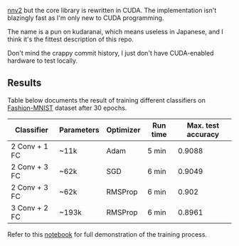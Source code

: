 [nnv2](https://github.com/ceilight/nnv2) but the core library is rewritten in
CUDA. The implementation isn't blazingly fast as I'm only new to CUDA
programming.

The name is a pun on kudaranai, which means useless in Japanese, and I think
it's the fittest description of this repo.

Don't mind the crappy commit history, I just don't have CUDA-enabled hardware
to test locally.

## Results

Table below documents the result of training different classifiers on
[Fashion-MNIST](https://github.com/zalandoresearch/fashion-mnist) dataset after
30 epochs.

| Classifier | Parameters | Optimizer | Run time | Max. test accuracy |
| --- | --- | --- | --- | --- |
| 2 Conv + 1 FC | ~11k | Adam | 5 min | 0.9088 |
| 2 Conv + 3 FC | ~62k | SGD | 6 min | 0.9049 |
| 2 Conv + 3 FC | ~62k | RMSProp | 6 min | 0.902 |
| 3 Conv + 2 FC | ~193k | RMSProp | 6 min | 0.8961 |

Refer to this [notebook](https://colab.research.google.com/drive/1PTEictwtufbPmYrmPti-UT2d56daOq6B?usp=sharing)
for full demonstration of the training process.